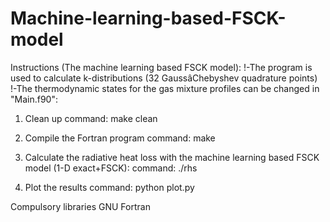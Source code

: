 # Machine-learning-based-FSCK-model
Instructions (The machine learning based FSCK model): 
!-The program is used to calculate k-distributions (32 GaussâChebyshev quadrature points) 
!-The thermodynamic states for the gas mixture profiles can be changed in "Main.f90":

1) Clean up
command: make clean

2) Compile the Fortran program
command: make

3) Calculate the radiative heat loss with the machine learning based FSCK model (1-D exact+FSCK):
command:   ./rhs 

4) Plot the results
command: python plot.py

Compulsory libraries
GNU Fortran
